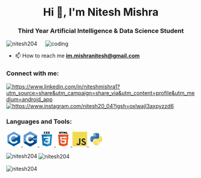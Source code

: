 <h1 align="center">Hi 👋, I'm Nitesh Mishra</h1>
<h3 align="center">Third Year Artificial Intelligence & Data Science Student</h3>
<img align="right"alt="coding"width="400"scrc="https://codebulletin.github.io/MyPortfolio/assets/gif/coding.3272fa9c861c718b769a..gif"
<p align="left"> <img src="https://komarev.com/ghpvc/?username=nitesh204&label=Profile%20views&color=0e75b6&style=flat" alt="nitesh204" /> </p>

- 📫 How to reach me **im.mishranitesh@gmail.com**

<h3 align="left">Connect with me:</h3>
<p align="left">
<a href="https://linkedin.com/in/https://www.linkedin.com/in/niteshmishra1?utm_source=share&utm_campaign=share_via&utm_content=profile&utm_medium=android_app" target="blank"><img align="center" src="https://raw.githubusercontent.com/rahuldkjain/github-profile-readme-generator/master/src/images/icons/Social/linked-in-alt.svg" alt="https://www.linkedin.com/in/niteshmishra1?utm_source=share&utm_campaign=share_via&utm_content=profile&utm_medium=android_app" height="30" width="40" /></a>
<a href="https://instagram.com/https://www.instagram.com/nitesh20_04?igsh=oxlwajl3axpyzzd6" target="blank"><img align="center" src="https://raw.githubusercontent.com/rahuldkjain/github-profile-readme-generator/master/src/images/icons/Social/instagram.svg" alt="https://www.instagram.com/nitesh20_04?igsh=oxlwajl3axpyzzd6" height="30" width="40" /></a>
</p>

<h3 align="left">Languages and Tools:</h3>
<p align="left"> <a href="https://www.cprogramming.com/" target="_blank" rel="noreferrer"> <img src="https://raw.githubusercontent.com/devicons/devicon/master/icons/c/c-original.svg" alt="c" width="40" height="40"/> </a> <a href="https://www.w3schools.com/cpp/" target="_blank" rel="noreferrer"> <img src="https://raw.githubusercontent.com/devicons/devicon/master/icons/cplusplus/cplusplus-original.svg" alt="cplusplus" width="40" height="40"/> </a> <a href="https://www.w3schools.com/css/" target="_blank" rel="noreferrer"> <img src="https://raw.githubusercontent.com/devicons/devicon/master/icons/css3/css3-original-wordmark.svg" alt="css3" width="40" height="40"/> </a> <a href="https://www.w3.org/html/" target="_blank" rel="noreferrer"> <img src="https://raw.githubusercontent.com/devicons/devicon/master/icons/html5/html5-original-wordmark.svg" alt="html5" width="40" height="40"/> </a> <a href="https://developer.mozilla.org/en-US/docs/Web/JavaScript" target="_blank" rel="noreferrer"> <img src="https://raw.githubusercontent.com/devicons/devicon/master/icons/javascript/javascript-original.svg" alt="javascript" width="40" height="40"/> </a> <a href="https://www.python.org" target="_blank" rel="noreferrer"> <img src="https://raw.githubusercontent.com/devicons/devicon/master/icons/python/python-original.svg" alt="python" width="40" height="40"/> </a> </p>

<p><img align="left" src="https://github-readme-stats.vercel.app/api/top-langs?username=nitesh204&show_icons=true&locale=en&layout=compact" alt="nitesh204" /></p>

<p>&nbsp;<img align="center" src="https://github-readme-stats.vercel.app/api?username=nitesh204&show_icons=true&locale=en" alt="nitesh204" /></p>

<p><img align="center" src="https://github-readme-streak-stats.herokuapp.com/?user=nitesh204&" alt="nitesh204" /></p>
